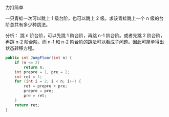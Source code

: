 力扣简单

一只青蛙一次可以跳上 1 级台阶，也可以跳上 2 级。求该青蛙跳上一个 n 级的台阶总共有多少种跳法。



分析：
跳 n 阶台阶，可以先跳 1 阶台阶，再跳 n-1 阶台阶。或者先跳 2 阶台阶，再跳 n-2 阶台阶。而 n-1 和 n-2 阶台阶的跳法可以看成子问题。因此可简单得出状态转移方程。

````java
public int JumpFloor(int n) {
    if (n <= 2)
        return n;
    int prepre = 1, pre = 2;
    int ret = 1;
    for (int i = 2; i < n; i++) {
        ret = prepre + pre;
        prepre = pre;
        pre = ret;
    }
    return ret;
}
````

